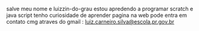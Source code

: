 salve meu nome e luizzin-do-grau
estou apredendo a programar scratch e java script
tenho curiosidade de aprender pagina na web 
pode entra em contato cmg atraves do gmail : luiz.carneiro.silva@escola.pr.gov.br


